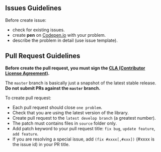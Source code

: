 ## Issues Guidelines

Before create issue:
- check for existing issues.
- create **pen** on [Codepen.io](https://codepen.io) with your problem.
- describe the problem in detail (use issue template).

## Pull Request Guidelines
**Before create the pull request, you must sign the [CLA (Contributor License Agreement)](CLA.txt).**

The `master` branch is basically just a snapshot of the latest stable release. **Do not submit PRs against the `master` branch.**

To create pull request:
- Each pull request should close `one problem`.
- Check that you are using the latest version of the library.
- Create pull request to the `latest develop branch` (a greatest number).
- The patch must contains files in `source` folder only.
- Add patch keyword to your pull request title: `fix bug`, `update feature`, `add feature`.
- If you are resolving a special issue, add `(fix #xxxx[,#xxx])` (#xxxx is the issue id) in your PR title.
